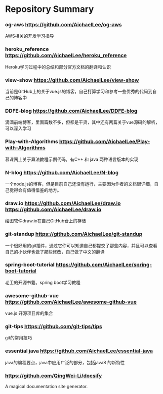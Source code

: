 # Repository Summary

### og-aws https://github.com/AichaelLee/og-aws
AWS相关的开发学习指导

### heroku_reference https://github.com/AichaelLee/heroku_reference
Heroku学习过程中的总结和部分官方文档的翻译和认识
### view-show https://github.com/AichaelLee/view-show
当前是GitHub上的关于vue.js的博客，自己打算学习和参考一些优秀的代码到自己的博客中
### DDFE-blog https://github.com/AichaelLee/DDFE-blog
滴滴前端博客，里面篇数不多，但都是干货，其中还有两篇关于vue源码的解析，可以深入学习
### Play-with-Algorithms https://github.com/AichaelLee/Play-with-Algorithms
慕课网上关于算法教程示例代码，有C++ 和 java 两种语言版本的实现
### N-blog https://github.com/AichaelLee/N-blog
一个node.js的博客，但是目前自己还没有运行，主要因为作者的文档很详细，自己觉得会有值得借鉴的地方。
### draw.io https://github.com/AichaelLee/draw.io https://github.com/AichaelLee/draw.io
绘图软件draw.io在自己GitHub仓上的存储
### git-standup https://github.com/AichaelLee/git-standup
一个很好用的git插件，通过它你可以知道自己都提交了那些内容，并且可以查看自己的小伙伴也做了那些修改，自己做了中文的翻译
### spring-boot-tutorial https://github.com/AichaelLee/spring-boot-tutorial
老卫的开源书籍。spring boot学习教程
 ### awesome-github-vue https://github.com/AichaelLee/awesome-github-vue
 vue.js 开源项目库的集合
 ### git-tips https://github.com/git-tips/tips
 git的常用技巧
 ### essential java https://github.com/AichaelLee/essential-java
 java的编程要点，java中应用广泛的部分，包括java8 的新特性


### https://github.com/QingWei-Li/docsify 
A magical documentation site generator.
